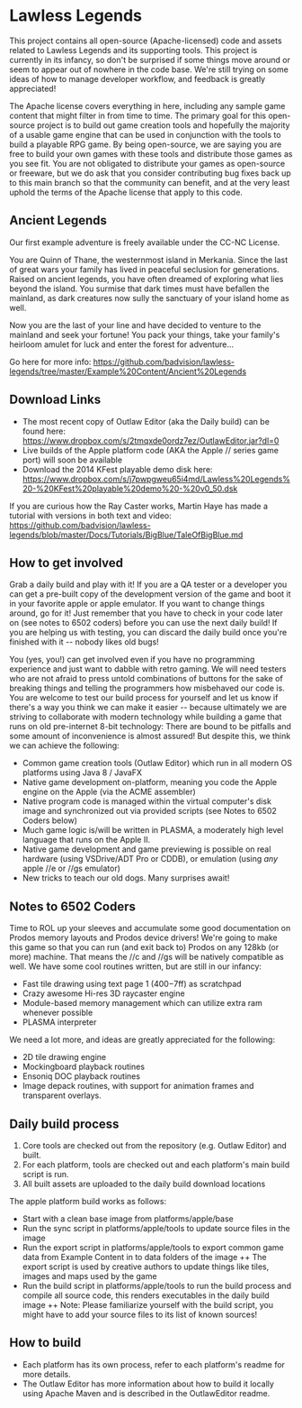 Lawless Legends
===============

This project contains all open-source (Apache-licensed) code and assets related to Lawless Legends and its supporting tools.  This project is currently in its infancy, so don't be surprised if some things move around or seem to appear out of nowhere in the code base.  We're still trying on some ideas of how to manage developer workflow, and feedback is greatly appreciated!

The Apache license covers everything in here, including any sample game content that might filter in from time to time.  The primary goal for this open-source project is to build out game creation tools and hopefully the majority of a usable game engine that can be used in conjunction with the tools to build a playable RPG game.  By being open-source, we are saying you are free to build your own games with these tools and distribute those games as you see fit.  You are not obligated to distribute your games as open-source or freeware, but we do ask that you consider contributing bug fixes back up to this main branch so that the community can benefit, and at the very least uphold the terms of the Apache license that apply to this code.

Ancient Legends
--------------
Our first example adventure is freely available under the CC-NC License.

You are Quinn of Thane, the westernmost island in Merkania. Since the last of great wars your family has lived in peaceful seclusion for generations. Raised on ancient legends, you have often dreamed of exploring what lies beyond the island. You surmise that dark times must have befallen the mainland, as dark creatures now sully the sanctuary of your island home as well. 

Now you are the last of your line and have decided to venture to the mainland and seek your fortune! You pack your things, take your family's heirloom amulet for luck and enter the forest for adventure...

Go here for more info: https://github.com/badvision/lawless-legends/tree/master/Example%20Content/Ancient%20Legends

Download Links
--------------

- The most recent copy of Outlaw Editor (aka the Daily build) can be found here: https://www.dropbox.com/s/2tmqxde0ordz7ez/OutlawEditor.jar?dl=0
- Live builds of the Apple platform code (AKA the Apple // series game port) will soon be available
- Download the 2014 KFest playable demo disk here: https://www.dropbox.com/s/j7pwpgweu65i4md/Lawless%20Legends%20-%20KFest%20playable%20demo%20-%20v0_50.dsk

If you are curious how the Ray Caster works, Martin Haye has made a tutorial with versions in both text and video: https://github.com/badvision/lawless-legends/blob/master/Docs/Tutorials/BigBlue/TaleOfBigBlue.md

How to get involved
-------------------

Grab a daily build and play with it!  If you are a QA tester or a developer you can get a pre-built copy of the development version of the game and boot it in your favorite apple or apple emulator.  If you want to change things around, go for it!  Just remember that you have to check in your code later on (see notes to 6502 coders) before you can use the next daily build!  If you are helping us with testing, you can discard the daily build once you're finished with it -- nobody likes old bugs!

You (yes, you!) can get involved even if you have no programming experience and just want to dabble with retro gaming.  We will need testers who are not afraid to press untold combinations of buttons for the sake of breaking things and telling the programmers how misbehaved our code is.  You are welcome to test our build process for yourself and let us know if there's a way you think we can make it easier -- because ultimately we are striving to collaborate with modern technology while building a game that runs on old pre-internet 8-bit technology: There are bound to be pitfalls and some amount of inconvenience is almost assured!  But despite this, we think we can achieve the following:

- Common game creation tools (Outlaw Editor) which run in all modern OS platforms using Java 8 / JavaFX
- Native game development on-platform, meaning you code the Apple engine on the Apple (via the ACME assembler)
- Native program code is managed within the virtual computer's disk image and synchronized out via provided scripts (see Notes to 6502 Coders below)
- Much game logic is/will be written in PLASMA, a moderately high level language that runs on the Apple II.
- Native game development and game previewing is possible on real hardware (using VSDrive/ADT Pro or CDDB), or emulation (using _any_ apple //e or //gs emulator)
- New tricks to teach our old dogs.  Many surprises await!

Notes to 6502 Coders
--------------------

Time to ROL up your sleeves and accumulate some good documentation on Prodos memory layouts and Prodos device drivers!  We're going to make this game so that you can run (and exit back to) Prodos on any 128kb (or more) machine.  That means the //c and //gs will be natively compatible as well.  We have some cool routines written, but are still in our infancy:
- Fast tile drawing using text page 1 ($400-$7ff) as scratchpad
- Crazy awesome Hi-res 3D raycaster engine
- Module-based memory management which can utilize extra ram whenever possible
- PLASMA interpreter

We need a lot more, and ideas are greatly appreciated for the following:
- 2D tile drawing engine
- Mockingboard playback routines
- Ensoniq DOC playback routines
- Image depack routines, with support for animation frames and transparent overlays.

Daily build process
-------------------
1. Core tools are checked out from the repository (e.g. Outlaw Editor) and built.
2. For each platform, tools are checked out and each platform's main build script is run.
3. All built assets are uploaded to the daily build download locations

The apple platform build works as follows: 
   + Start with a clean base image from platforms/apple/base
   + Run the sync script in platforms/apple/tools to update source files in the image
   + Run the export script in platforms/apple/tools to export common game data from Example Content in to data folders of the image
   ++ The export script is used by creative authors to update things like tiles, images and maps used by the game
   + Run the build script in platforms/apple/tools to run the build process and compile all source code, this renders executables in the daily build image
   ++ Note: Please familiarize yourself with the build script, you might have to add your source files to its list of known sources!

How to build
------------
- Each platform has its own process, refer to each platform's readme for more details.  
- The Outlaw Editor has more information about how to build it locally using Apache Maven and is described in the OutlawEditor readme.




